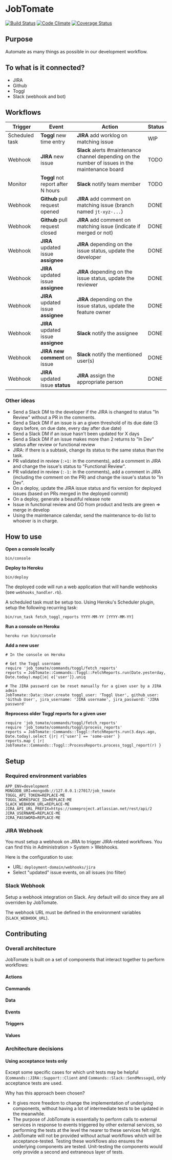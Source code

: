 # JobTomate

[![Build Status](https://travis-ci.org/jobteaser/job_tomate.svg?branch=master)](https://travis-ci.org/jobteaser/job_tomate)
[![Code Climate](https://codeclimate.com/repos/5659c9ee09af1e152f00d540/badges/d4a9abf44cad651805e5/gpa.svg)](https://codeclimate.com/repos/5659c9ee09af1e152f00d540/feed)
[![Coverage Status](https://coveralls.io/repos/jobteaser/job_tomate/badge.svg?branch=refactor-workflows&service=github)](https://coveralls.io/github/jobteaser/job_tomate?branch=refactor-workflows)

## Purpose

Automate as many things as possible in our development workflow.

## To what is it connected?

- JIRA
- Github
- Toggl
- Slack (webhook and bot)

## Workflows

Trigger | Event | Action | Status
------- | ----- | ------ | ------
Scheduled task | **Toggl** new time entry | **JIRA** add worklog on matching issue | WIP
Webhook | **JIRA** new issue | **Slack** alerts #maintenance channel depending on the number of issues in the maintenance board | TODO
Monitor | **Toggl** not report after N hours | **Slack** notify team member | TODO
Webhook | **Github** pull request opened | **JIRA** add comment on matching issue (branch named `jt-xyz-...`) | DONE
Webhook | **Github** pull request closed | **JIRA** add comment on matching issue (indicate if merged or not) | DONE
Webhook | **JIRA** updated issue **assignee** | **JIRA** depending on the issue status, update the developer | DONE
Webhook | **JIRA** updated issue **assignee** | **JIRA** depending on the issue status, update the reviewer | DONE
Webhook | **JIRA** updated issue **assignee** | **JIRA** depending on the issue status, update the feature owner | DONE
Webhook | **JIRA** updated issue **assignee** | **Slack** notify the assignee | DONE
Webhook | **JIRA new comment** on issue | **Slack** notify the mentioned user(s) | DONE
Webhook | **JIRA** updated issue **status** | **JIRA** assign the appropriate person | DONE

### Other ideas

- Send a Slack DM to the developer if the JIRA is changed to status "In Review" without a PR in the comments.
- Send a Slack DM if an issue is an a given threshold of its due date (3 days before, on due date, every day after due date)
- Send a Slack DM if an issue hasn't been updated for X days
- Send a Slack DM if an issue makes more than 2 returns to "In Dev" status after review or functional review
- JIRA: if there is a subtask, change its status to the same status than the task.
- PR validated in review (`:+1:` in the comments), add a comment in JIRA and change the issue's status to "Functional Review".
- PR validated in review (`:-1:` in the comments), add a comment in JIRA (including the comment on the PR) and change the issue's status to "In Dev".
- On a deploy, update the JIRA issue status and fix version for deployed issues (based on PRs merged in the deployed commit)
- On a deploy, generate a beautiful release note
- Issue in functional review and GO from product and tests are green => merge in develop
- Using the maintenance calendar, send the maintenance to-do list to whoever is in charge.

## How to use

**Open a console locally**

```
bin/console
```

**Deploy to Heroku**

```
bin/deploy
```

The deployed code will run a web application that will handle webhooks (see `webhooks_handler.rb`).

A scheduled task must be setup too. Using Heroku's Scheduler plugin, setup the following recurring task:

```
bin/run_task fetch_toggl_reports YYYY-MM-YY [YYYY-MM-YY]
```

**Run a console on Heroku**

```
heroku run bin/console
```

**Add a new user**

```
# In the console on Heroku

# Get the Toggl username
require 'job_tomate/commands/toggl/fetch_reports'
reports = JobTomate::Commands::Toggl::FetchReports.run(Date.yesterday, Date.today).map{|e| e['user']}.uniq

# The JIRA password can be reset manually for a given user by a JIRA admin
JobTomate::Data::User.create toggl_user: 'Toggl User', github_user: 'Github User', jira_username: 'JIRA username', jira_password: 'JIRA password'
```

**Reprocess older Toggl reports for a given user**

```
require 'job_tomate/commands/toggl/fetch_reports'
require 'job_tomate/commands/toggl/process_reports'
reports = JobTomate::Commands::Toggl::FetchReports.run(3.days.ago, Date.today).select {|r| r['user'] == 'some-user' }
reports.map { |r| JobTomate::Commands::Toggl::ProcessReports.process_toggl_report(r) }
```

## Setup

### Required environment variables

```
APP_ENV=development
MONGODB_URI=mongodb://127.0.0.1:27017/job_tomate
TOGGL_API_TOKEN=REPLACE-ME
TOGGL_WORKSPACE_ID=REPLACE-ME
SLACK_WEBHOOK_URL=REPLACE-ME
JIRA_API_URL_PREFIX=https://someproject.atlassian.net/rest/api/2
JIRA_USERNAME=REPLACE-ME
JIRA_PASSWORD=REPLACE-ME
```

### JIRA Webhook

You must setup a webhook on JIRA to trigger JIRA-related workflows. You can find this in Administration > System > Webhooks.

Here is the configuration to use:

- URL: `deployment-domain/webhooks/jira`
- Select "updated" issue events, on all issues (no filter)

### Slack Webhook

Setup a webhook integration on Slack. Any default will do since they are all overriden by JobTomate.

The webhook URL must be defined in the environment variables (`SLACK_WEBHOOK_URL`).

## Contributing

### Overall architecture

JobTomate is built on a set of components that interact together to perform workflows:

#### Actions

#### Commands

#### Data

#### Events

#### Triggers

#### Values

### Architecture decisions

#### Using acceptance tests only

Except some specific cases for which unit tests may be helpful (`Commands::JIRA::Support::Client` and `Commands::Slack::SendMessage`), only acceptance tests are used.

Why has this approach been chosen?
  - It gives more freedom to change the implementation of underlying components, without having a lot of intermediate tests to be updated in the meanwhile.
  - The purpose of JobTomate is essentially to perform calls to external services in response to events triggered by other external services, so performing the tests at the level the nearer to these services felt right.
  - JobTomate will not be provided without actual workflows which will be acceptance-tested. Testing these workflows also ensures the underlying components are tested. Unit-testing the components would only provide a second and extraneous layer of tests.
